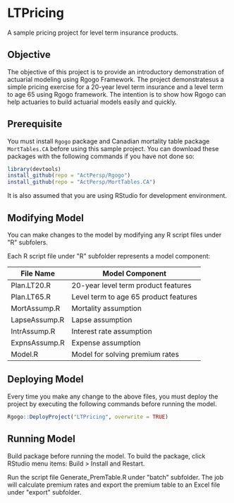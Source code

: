 # LTPricing
A sample pricing project for level term insurance products.

## Objective

The objective of this project is to provide an introductory demonstration of actuarial modeling using Rgogo Framework.  The project demonstratesus a simple pricing exercise for a 20-year level term insurance and a level term to age 65 using Rgogo framework.  The intention is to show how Rgogo can help actuaries to build actuarial models easily and quickly.

## Prerequisite

You must install `Rgogo` package and Canadian mortality table package `MortTables.CA` before using this sample project.  You can download these packages with the following commands if you have not done so:

```R
library(devtools)
install_github(repo = "ActPersp/Rgogo")
install_github(repo = "ActPersp/MortTables.CA")
```

It is also assumed that you are using RStudio for development environment.

## Modifying Model

You can make changes to the model by modifying any R script files under "R" subfolers.  

Each R script file under "R" subfolder represents a model component:

| File Name | Model Component |
| --- | --- |
| Plan.LT20.R | 20-year level term product features |
| Plan.LT65.R | Level term to age 65 product features |
| MortAssump.R | Mortality assumption |
| LapseAssump.R | Lapse assumption |
| IntrAssump.R | Interest rate assumption |
| ExpnsAssump.R | Expense assumption |
| Model.R| Model for solving premium rates |

## Deploying Model

Every time you make any change to the above files, you must deploy the project by executing the following commands before running the model.

```R
Rgogo::DeployProject("LTPricing", overwrite = TRUE)
```

## Running Model

Build package before running the model.  To build the package, click RStudio menu items: Build > Install and Restart.

Run the script file Generate_PremTable.R under "batch" subfolder.  The job will calculate premium rates and export the premium table to an Excel file under "export" subfolder.




